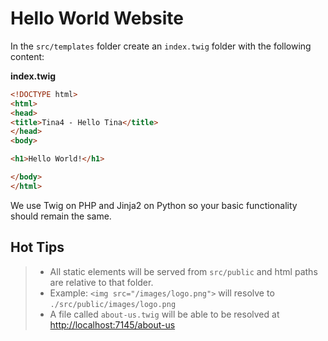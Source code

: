 # Hello World Website

In the `src/templates` folder create an `index.twig` folder with the following content:

**index.twig**
```html
<!DOCTYPE html>
<html>
<head>
<title>Tina4 - Hello Tina</title>
</head>
<body>

<h1>Hello World!</h1>

</body>
</html>
```

We use Twig on PHP and Jinja2 on Python so your basic functionality should remain the same.

## Hot Tips
>- All static elements will be served from `src/public` and html paths are relative to that folder.
>- Example: `<img src="/images/logo.png">` will resolve to `./src/public/images/logo.png`
>- A file called `about-us.twig` will be able to be resolved at [http://localhost:7145/about-us](http://localhost:7145/about-us)

